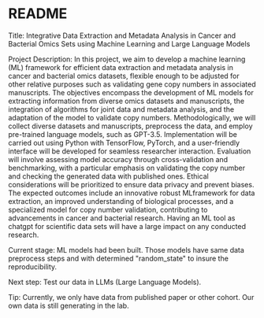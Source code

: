 # README

Title: Integrative Data Extraction and Metadata Analysis in Cancer and Bacterial Omics Sets using Machine Learning and Large Language Models

Project Description: In this project, we aim to develop a machine learning (ML) framework for efficient data extraction and metadata analysis in cancer and bacterial omics datasets, flexible enough to be adjusted for other relative purposes such as validating gene copy numbers in associated manuscripts. The objectives encompass the development of ML models for extracting information from diverse omics datasets and manuscripts, the integration of algorithms for joint data and metadata analysis, and the adaptation of the model to validate copy numbers. Methodologically, we will collect diverse datasets and manuscripts, preprocess the data, and employ pre-trained language models, such as GPT-3.5. Implementation will be carried out using Python with TensorFlow, PyTorch, and a user-friendly interface will be developed for seamless researcher interaction. Evaluation will involve assessing model accuracy through cross-validation and benchmarking, with a particular emphasis on validating the copy number and checking the generated data with published ones. Ethical considerations will be prioritized to ensure data privacy and prevent biases. The expected outcomes include an innovative robust MLframework for data extraction, an improved understanding of biological processes, and a specialized model for copy number validation, contributing to advancements in cancer and bacterial research. Having an ML tool as chatgpt for scientific data sets will have a large impact on any conducted research.

Current stage: ML models had been built. Those models have same data preprocess steps and with determined "random_state" to insure the reproducibility.

Next step: Test our data in LLMs (Large Language Models).

Tip: Currently, we only have data from published paper or other cohort. Our own data is still generating in the lab.
